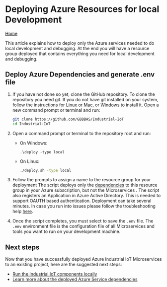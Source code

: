 # Deploying Azure Resources for local Development

[Home](readme.md)

This article explains how to deploy only the Azure services needed to do local development and debugging.   At the end you will have a resource group deployed that contains everything you need for local development and debugging.

## Deploy Azure Dependencies and generate .env file

1. If you have not done so yet, clone the GitHub repository.  To clone the repository you need git.  If you do not have git installed on your system, follow the instructions for [Linux or Mac](https://git-scm.com/book/en/v2/Getting-Started-Installing-Git), or [Windows](https://gitforwindows.org/) to install it.  Open a new command prompt or terminal and run:

   ```bash
   git clone https://github.com/GBBBAS/Industrial-IoT
   cd Industrial-IoT
   ```

2. Open a command prompt or terminal to the repository root and run:

   - On Windows:

     ```pwsh
     .\deploy -type local
     ```

   - On Linux:

     ```bash
     ./deploy.sh -type local
     ```

3. Follow the prompts to assign a name to the resource group for your deployment  The script deploys only the [dependencies](../services/dependencies.md) to this resource group in your Azure subscription, but not the Microservices .  The script also registers an Application in Azure Active Directory.  This is needed to support OAUTH based authentication.
   Deployment can take several minutes.  In case you run into issues please follow the troubleshooting help [here](howto-deploy-all-in-one.md).

4. Once the script completes, you must select to save the `.env` file.  The `.env` environment file is the configuration file of all Microservices and tools you want to run on your development machine.  

## Next steps

Now that you have successfully deployed Azure Industrial IoT Microservices to an existing project, here are the suggested next steps:

- [Run the Industrial IoT components locally](howto-run-microservices-locally.md)
- [Learn more about the deployed Azure Service dependencies](../services/dependencies.md)
